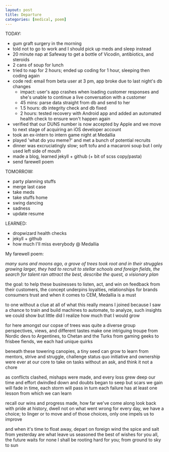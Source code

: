 ```yaml
---
layout: post
title: Departure
categories: [medical, poem]
---
```


TODAY:
* gum graft surgery in the morning
* told not to go to work and I should pick up meds and sleep instead
* 20 minute nap at Safeway to get a bottle of Vicodin, antibiotics, and steroids
* 2 cans of soup for lunch
* tried to nap for 2 hours; ended up coding for 1 hour, sleeping then coding again
* code red: email from beta user at 3 pm, app broke due to last night's db changes
  * impact: user's app crashes when loading customer responses and she's unable to continue a live conversation with a customer
  * 45 mins: parse data straight from db and send to her
  * 1.5 hours: db integrity check and db fixed
  * 2 hours: tested recovery with Android app and added an automated health check to ensure won't happen again
* verified that our DUNS number is now accepted by Apple and we move to next stage of acquiring an iOS developer account
* took an ex-intern to intern game night at Medallia
* played 'what do you meme?' and met a bunch of potential recruits
* dinner was excruciatingly slow; soft tofu and a macaroni soup but I only used left side of mouth
* made a blog, learned jekyll + github (+ bit of scss copy/pasta)
* send farewell poem

TOMORROW:
* party planning stuffs
* merge last case
* take meds
* take stuffs home
* swing dancing
* sadness
* update resume

LEARNED:
* dropwizard health checks
* jekyll + github
* how much I'll miss everybody @ Medallia

My farewell poem:

*many suns and moons ago, a grove of trees took root
and in their struggles growing larger, they had to recruit
to stellar schools and foreign fields, the search for talent ran
attract the best, describe the quest, a visionary plan*

the goal: to help these businesses to listen, act, and win
on feedback from their customers, the concept underpins
loyalties, relationships for brands consumers trust
and when it comes to CEM, Medallia is a must

to one without a clue at all of what this really means
I joined because I saw a chance to train and build machines
to automate, to analyze, such insights we could show
but little did I realize how much that I would grow

for here amongst our copse of trees was quite a diverse group
perspectives, views, and different tastes make one intriguing troupe
from Nordic devs to Argentines, to Chetan and the Turks
from gaming geeks to frisbee fiends, we each had unique quirks

beneath these towering canopies, a tiny seed can grow
to learn from mentors, strive and struggle, challenge status quo
initiative and ownership were ever at our core
to take on tasks without an ask, and think it not a chore

as conflicts clashed, mishaps were made, and every loss grew deep
our time and effort dwindled down and doubts began to seep
but scars we gain will fade in time, each storm will pass in turn
each failure has at least one lesson from which we can learn

recall our wins and progress made, how far we've come along
look back with pride at history, dwell not on what went wrong
for every day, we have a choice; to linger or to move
and of those choices, only one impels us to improve

and when it's time to float away, depart on foreign wind
the spice and salt from yesterday are what leave us seasoned
the best of wishes for you all, the future waits for none
I shall be rooting hard for you; from ground to sky to sun

